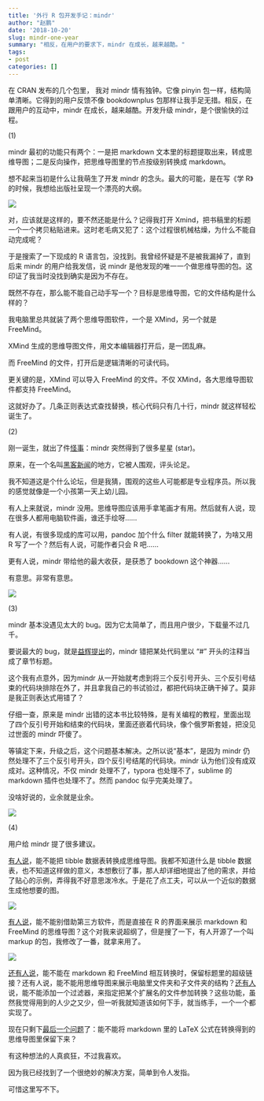 ```yaml
---
title: '外行 R 包开发手记：mindr'
author: "赵鹏"
date: '2018-10-20'
slug: mindr-one-year
summary: "相反，在用户的要求下，mindr 在成长，越来越酷。"
tags:
- post
categories: []
---
```


在 CRAN 发布的几个包里， 我对 mindr 情有独钟。它像 pinyin 包一样，结构简单清晰。它得到的用户反馈不像 bookdownplus 包那样让我手足无措。相反，在跟用户的互动中，mindr 在成长，越来越酷。开发升级 mindr，是个很愉快的过程。

(1)

mindr 最初的功能只有两个：一是把 markdown 文本里的标题提取出来，转成思维导图；二是反向操作，把思维导图里的节点按级别转换成 markdown。

想不起来当初是什么让我萌生了开发 mindr 的念头。最大的可能，是在写《学 R》的时候，我想给出版社呈现一个漂亮的大纲。

![](https://discourse-cdn-sjc1.com/business4/uploads/tidyverse/original/2X/9/9753b6328f86c3f09b7c0a5193cb9c5f51fe89ba.jpeg)

对，应该就是这样的，要不然还能是什么？记得我打开 Xmind，把书稿里的标题一个一个拷贝粘贴进来。这时老毛病又犯了：这个过程很机械枯燥，为什么不能自动完成呢？

于是搜索了一下现成的 R 语言包，没找到。我曾经怀疑是不是被我漏掉了，直到后来 mindr 的用户给我发信，说 mindr 是他发现的唯一一个做思维导图的包。这印证了我当时没找到确实是因为不存在。

既然不存在，那么能不能自己动手写一个？目标是思维导图，它的文件结构是什么样的？

我电脑里总共就装了两个思维导图软件，一个是 XMind，另一个就是 FreeMind。

XMind 生成的思维导图文件，用文本编辑器打开后，是一团乱麻。

而 FreeMind 的文件，打开后是逻辑清晰的可读代码。

更关键的是，XMind 可以导入 FreeMind 的文件。不仅 XMind，各大思维导图软件都支持 FreeMind。

这就好办了。几条正则表达式查找替换，核心代码只有几十行，mindr 就这样轻松诞生了。

(2)

刚一诞生，就出了件[怪事](http://www.pzhao.org/archives/19414/)：mindr 突然得到了很多星星 (star)。

原来，在一个名叫[黑客新闻](https://news.ycombinator.com/item?id=14682567)的地方，它被人围观，评头论足。

我不知道这是个什么论坛，但是我猜，围观的这些人可能都是专业程序员。所以我的感觉就像是一个小孩第一天上幼儿园。

有人上来就说，mindr 没用。思维导图应该用手拿笔画才有用。然后就有人说，现在很多人都用电脑软件画，谁还手绘呀……

有人说，有很多现成的库可以用，pandoc 加个什么 filter 就能转换了，为啥又用 R 写了一个？然后有人说，可能作者只会 R 吧……

更有人说，mindr 带给他的最大收获，是获悉了 bookdown 这个神器……

有意思。非常有意思。

![](https://discourse-cdn-sjc1.com/business4/uploads/tidyverse/original/2X/3/3b51829766beb6bb64aef4d4ca0e792572a06efd.png)

(3)

mindr 基本没遇见太大的 bug。因为它太简单了，而且用户很少，下载量不过几千。

要说最大的 bug，就是[益辉提出](https://community.rstudio.com/t/bookdown-contest-submission-mindr-convert-a-bookdown-project-into-a-mind-map-and-vice-versa/15121/2?u=dapeng)的，mindr 错把某处代码里以 “#” 开头的注释当成了章节标题。

这个我有点意外，因为mindr 从一开始就考虑到将三个反引号开头、三个反引号结束的代码块排除在外了，并且拿我自己的书试验过，都把代码块正确干掉了。莫非是我正则表达式用错了？

仔细一查，原来是 mindr 出错的这本书比较特殊，是有关编程的教程，里面出现了四个反引号开始和结束的代码块，里面还嵌着代码块，像个俄罗斯套娃，把没见过世面的 mindr 吓傻了。

等镇定下来，升级之后，这个问题基本解决。之所以说“基本”，是因为 mindr 仍然处理不了三个反引号开头，四个反引号结尾的代码块。mindr 认为他们没有成双成对。这种情况，不仅 mindr 处理不了，typora 也处理不了，sublime 的markdown 插件也处理不了。然而 pandoc 似乎完美处理了。

没啥好说的，业余就是业余。

![](https://discourse-cdn-sjc1.com/business4/uploads/tidyverse/original/2X/9/9165086d21772e9ae06d405cef10e26e709e0fc2.png)

(4)

用户给 mindr 提了很多建议。

[有人说](https://github.com/pzhaonet/mindr/issues/7)，能不能把 tibble 数据表转换成思维导图。我都不知道什么是 tibble 数据表，也不知道这样做的意义，本想敷衍了事，那人却详细地提出了他的需求，并给了贴心的示例，弄得我不好意思泼冷水。于是花了点工夫，可以从一个近似的数据生成他想要的图。

![](https://user-images.githubusercontent.com/4011804/36383199-b87064c4-158b-11e8-9ca4-cbbd8c1abddb.jpg)

[有人说](https://github.com/pzhaonet/mindr/issues/11)，能不能别借助第三方软件，而是直接在 R 的界面来展示 markdown 和 FreeMind 的思维导图？这个对我来说超纲了，但是搜了一下，有人开源了一个叫 markup 的包，我修改了一番，就拿来用了。

![](https://discourse-cdn-sjc1.com/business4/uploads/tidyverse/original/2X/9/9bb0d68237d8f7a71979cd1318a401c4ff31eff8.jpeg)

[还有人说](https://github.com/pzhaonet/mindr/issues/9)，能不能在 markdown 和 FreeMind 相互转换时，保留标题里的超级链接？还有人说，能不能用思维导图来展示电脑里文件夹和子文件夹的结构？[还有人](https://github.com/pzhaonet/mindr/issues/12)说，能不能添加一个过滤器，来指定把某个扩展名的文件参加转换？这些功能，虽然我觉得用到的人少之又少，但一听我就知道该如何下手，就当练手，一个一个都实现了。

现在只剩下[最后一个问题](https://github.com/pzhaonet/mindr/issues/5)了：能不能将 markdown 里的 LaTeX 公式在转换得到的思维导图里保留下来？

有这种想法的人真疯狂，不过我喜欢。

因为我已经找到了一个很绝妙的解决方案，简单到令人发指。

可惜这里写不下。
